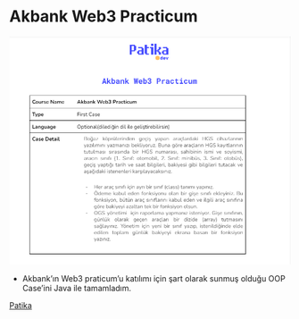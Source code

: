 # Akbank Web3 Practicum

![Praticum.png](img/Praticum.png)

- Akbank’ın Web3 praticum’u katılımı için şart olarak sunmuş olduğu OOP Case’ini Java ile tamamladım.

[Patika](https://www.patika.dev)
